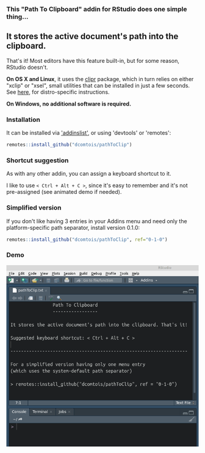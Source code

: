 ### This "Path To Clipboard" addin for RStudio does **one simple thing**...

## It stores the active document's path into the clipboard.

That's it! Most editors have this feature built-in, but for some reason, RStudio doesn't.

**On OS X and Linux**, it uses the [clipr](https://CRAN.R-project.org/package=clipr) package, which in turn relies on either "xclip" or "xsel", small utilities that can be installed in just a few seconds. See [here](https://linoxide.com/linux-how-to/copy-paste-commands-output-xclip-linux/), for distro-specific instructions.

**On Windows, no additional software is required.**

### Installation

It can be installed via ['addinslist'](https://github.com/daattali/addinslist), or using 'devtools' or 'remotes':

```r
remotes::install_github("dcomtois/pathToClip")
```

### Shortcut suggestion

As with any other addin, you can assign a keyboard shortcut to it. 

I like to use `< Ctrl + Alt + C >`, since it's easy to remember and it's not pre-assigned (see animated demo if needed).

### Simplified version

If you don't like having 3 entries in your Addins menu and need only the platform-specific path separator, install version 0.1.0:

```r
remotes::install_github("dcomtois/pathToClip", ref="0-1-0")
```

### Demo

![Gif Demo](inst/media/pathToClip_demo.gif)

